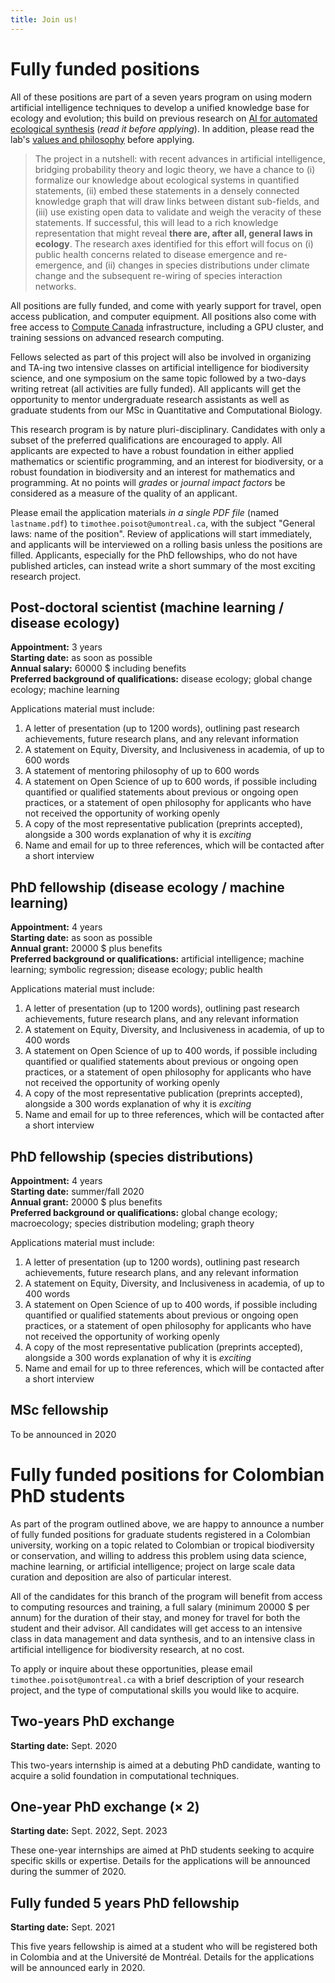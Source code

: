```yaml
---
title: Join us!
---
```


# Fully funded positions

All of these positions are part of a seven years program on using modern
artificial intelligence techniques to develop a unified knowledge base for
ecology and evolution; this build on previous research on [AI for automated
ecological synthesis](https://www.biorxiv.org/content/10.1101/161125v4)
(*read it before applying*). In addition, please read the lab's [values and
philosophy](https://poisotlab.io/values/) before applying.

> The project in a nutshell: with recent advances in artificial intelligence,
bridging probability theory and logic theory, we have a chance to (i)
formalize our knowledge about ecological systems in quantified statements,
(ii) embed these statements in a densely connected knowledge graph that will
draw links between distant sub-fields, and (iii) use existing open data to
validate and weigh the veracity of these statements. If successful, this
will lead to a rich knowledge representation that might reveal **there are,
after all, general laws in ecology**. The research axes identified for this
effort will focus on (i) public health concerns related to disease emergence
and re-emergence, and (ii) changes in species distributions under climate
change and the subsequent re-wiring of species interaction networks.

All positions are fully funded, and come with yearly support for travel,
open access publication, and computer equipment. All positions also come with
free access to [Compute Canada](https://www.computecanada.ca/) infrastructure,
including a GPU cluster, and training sessions on advanced research computing.

Fellows selected as part of this project will also be involved in organizing
and TA-ing two intensive classes on artificial intelligence for biodiversity
science, and one symposium on the same topic followed by a two-days writing
retreat (all activities are fully funded). All applicants will get the
opportunity to mentor undergraduate research assistants as well as graduate
students from our MSc in Quantitative and Computational Biology.

This research program is by nature pluri-disciplinary. Candidates with
only a subset of the preferred qualifications are encouraged to apply. All
applicants are expected to have a robust foundation in either applied
mathematics or scientific programming, and an interest for biodiversity,
or a robust foundation in biodiversity and an interest for mathematics
and programming. At no points will *grades* or *journal impact factors*
be considered as a measure of the quality of an applicant.

Please email the application materials *in a single PDF file* (named
`lastname.pdf`) to `timothee.poisot@umontreal.ca`, with the subject "General
laws: name of the position". Review of applications will start immediately,
and applicants will be interviewed on a rolling basis unless the positions
are filled. Applicants, especially for the PhD fellowships, who do not have
published articles, can instead write a short summary of the most exciting
research project.

## Post-doctoral scientist (machine learning / disease ecology)

**Appointment:** 3 years   
**Starting date:** as soon as possible   
**Annual salary:** 60000 $ including benefits   
**Preferred background of qualifications:** disease ecology; global change ecology; machine learning

Applications material must include:

1. A letter of presentation (up to 1200 words), outlining past research
achievements, future research plans, and any relevant information
1. A statement on Equity, Diversity, and Inclusiveness in academia, of up to 600 words
1. A statement of mentoring philosophy of up to 600 words
1. A statement on Open Science of up to 600 words, if possible including quantified or qualified statements about previous or ongoing open practices, or a statement of open philosophy for applicants who have not received the opportunity of working openly
1. A copy of the most representative publication (preprints accepted), alongside a 300 words explanation of why it is *exciting*
1. Name and email for up to three references, which will be contacted after a short interview

## PhD fellowship (disease ecology / machine learning)

**Appointment:** 4 years   
**Starting date:** as soon as possible   
**Annual grant:** 20000 $ plus benefits   
**Preferred background or qualifications:** artificial intelligence; machine learning; symbolic regression; disease ecology; public health

Applications material must include:

1. A letter of presentation (up to 1200 words), outlining past research
achievements, future research plans, and any relevant information
1. A statement on Equity, Diversity, and Inclusiveness in academia, of up to 400 words
1. A statement on Open Science of up to 400 words, if possible including quantified or qualified statements about previous or ongoing open practices, or a statement of open philosophy for applicants who have not received the opportunity of working openly
1. A copy of the most representative publication (preprints accepted), alongside a 300 words explanation of why it is *exciting*
1. Name and email for up to three references, which will be contacted after a short interview

## PhD fellowship (species distributions)

**Appointment:** 4 years   
**Starting date:** summer/fall 2020   
**Annual grant:** 20000 $ plus benefits   
**Preferred background or qualifications:** global change ecology; macroecology; species distribution modeling; graph theory

Applications material must include:

1. A letter of presentation (up to 1200 words), outlining past research
achievements, future research plans, and any relevant information
1. A statement on Equity, Diversity, and Inclusiveness in academia, of up to 400 words
1. A statement on Open Science of up to 400 words, if possible including quantified or qualified statements about previous or ongoing open practices, or a statement of open philosophy for applicants who have not received the opportunity of working openly
1. A copy of the most representative publication (preprints accepted), alongside a 300 words explanation of why it is *exciting*
1. Name and email for up to three references, which will be contacted after a short interview

## MSc fellowship

To be announced in 2020

# Fully funded positions for Colombian PhD students

As part of the program outlined above, we are happy to announce a number of
fully funded positions for graduate students registered in a Colombian
university, working on a topic related to Colombian or tropical biodiversity or
conservation, and willing to address this problem using data science, machine
learning, or artificial intelligence; project on large scale data curation and
deposition are also of particular interest.

All of the candidates for this branch of the program will benefit from access to
computing resources and training, a full salary (minimum 20000 $ per annum) for
the duration of their stay, and money for travel for both the student and their
advisor. All candidates will get access to an intensive class in data management
and data synthesis, and to an intensive class in artificial intelligence for
biodiversity research, at no cost.

To apply or inquire about these opportunities, please email
`timothee.poisot@umontreal.ca` with a brief description of your research
project, and the type of computational skills you would like to acquire.

## Two-years PhD exchange

**Starting date:** Sept. 2020   

This two-years internship is aimed at a debuting PhD candidate, wanting to
acquire a solid foundation in computational techniques.

## One-year PhD exchange (× 2)

**Starting date:** Sept. 2022, Sept. 2023

These one-year internships are aimed at PhD students seeking to acquire specific
skills or expertise. Details for the applications will be announced during the
summer of 2020.

## Fully funded 5 years PhD fellowship

**Starting date:** Sept. 2021

This five years fellowship is aimed at a student who will be registered both in
Colombia and at the Université de Montréal. Details for the applications will be
announced early in 2020.
